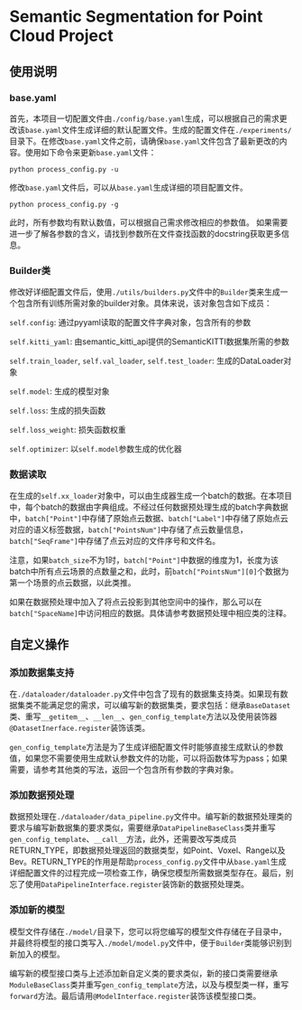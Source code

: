 # Semantic Segmentation for Point Cloud Project

## 使用说明

### base.yaml

首先，本项目一切配置文件由`./config/base.yaml`生成，可以根据自己的需求更改该`base.yaml`文件生成详细的默认配置文件。生成的配置文件在`./experiments/`目录下。在修改`base.yaml`文件之前，请确保`base.yaml`文件包含了最新更改的内容。使用如下命令来更新`base.yaml`文件：

`python process_config.py -u`

修改`base.yaml`文件后，可以从`base.yaml`生成详细的项目配置文件。

`python process_config.py -g`

此时，所有参数均有默认数值，可以根据自己需求修改相应的参数值。 如果需要进一步了解各参数的含义，请找到参数所在文件查找函数的docstring获取更多信息。

### Builder类

修改好详细配置文件后，使用`./utils/builders.py`文件中的`Builder`类来生成一个包含所有训练所需对象的builder对象。具体来说，该对象包含如下成员：

`self.config`: 通过pyyaml读取的配置文件字典对象，包含所有的参数

`self.kitti_yaml`: 由semantic_kitti_api提供的SemanticKITTI数据集所需的参数

`self.train_loader`, `self.val_loader`, `self.test_loader`: 生成的DataLoader对象

`self.model`: 生成的模型对象

`self.loss`: 生成的损失函数

`self.loss_weight`: 损失函数权重

`self.optimizer`: 以`self.model`参数生成的优化器

### 数据读取

在生成的`self.xx_loader`对象中，可以由生成器生成一个batch的数据。在本项目中，每个batch的数据由字典组成。不经过任何数据预处理生成的batch字典数据中，`batch["Point"]`中存储了原始点云数据、`batch["Label"]`中存储了原始点云对应的语义标签数据，`batch["PointsNum"]`中存储了点云数量信息，`batch["SeqFrame"]`中存储了点云对应的文件序号和文件名。

注意，如果`batch_size`不为1时，`batch["Point"]`中数据的维度为1，长度为该batch中所有点云场景的点数量之和，此时，前`batch["PointsNum"][0]`个数据为第一个场景的点云数据，以此类推。

如果在数据预处理中加入了将点云投影到其他空间中的操作，那么可以在`batch["SpaceName]`中访问相应的数据。具体请参考数据预处理中相应类的注释。

## 自定义操作

### 添加数据集支持

在`./dataloader/dataloader.py`文件中包含了现有的数据集支持类。如果现有数据集类不能满足您的需求，可以编写新的数据集类，要求包括：继承`BaseDataset`类、重写`__getitem__`、`__len__`、`gen_config_template`方法以及使用装饰器`@DatasetInerface.register`装饰该类。

`gen_config_template`方法是为了生成详细配置文件时能够直接生成默认的参数值，如果您不需要使用生成默认参数文件的功能，可以将函数体写为pass；如果需要，请参考其他类的写法，返回一个包含所有参数的字典对象。

### 添加数据预处理

数据预处理在`./dataloader/data_pipeline.py`文件中。编写新的数据预处理类的要求与编写新数据集的要求类似，需要继承`DataPipelineBaseClass`类并重写`gen_config_template`、`__call__`方法，此外，还需要改写类成员RETURN_TYPE，即数据预处理返回的数据类型，如Point、Voxel、Range以及Bev。RETURN_TYPE的作用是帮助`process_config.py`文件中从`base.yaml`生成详细配置文件的过程完成一项检查工作，确保您模型所需数据类型存在。最后，别忘了使用`DataPipelineInterface.register`装饰新的数据预处理类。

### 添加新的模型

模型文件存储在`./model/`目录下，您可以将您编写的模型文件存储在子目录中，并最终将模型的接口类写入`./model/model.py`文件中，便于`Builder`类能够识别到新加入的模型。

编写新的模型接口类与上述添加新自定义类的要求类似，新的接口类需要继承`ModuleBaseClass`类并重写`gen_config_template`方法，以及与模型类一样，重写`forward`方法。最后请用`@ModelInterface.register`装饰该模型接口类。


